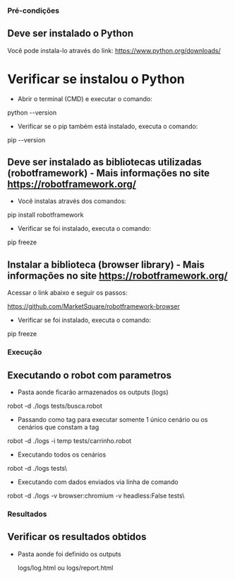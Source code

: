 ### Pré-condições ###
## Deve ser instalado o Python
Você pode instala-lo através do link:
https://www.python.org/downloads/

# Verificar se instalou o Python
- Abrir o terminal (CMD) e executar o comando:

python --version

- Verificar se o pip também está instalado, executa o comando:

pip --version


## Deve ser instalado as bibliotecas utilizadas (robotframework) - Mais informações no site https://robotframework.org/
- Você instalas através dos comandos:

pip install robotframework

- Verificar se foi instalado, executa o comando:

pip freeze


## Instalar a biblioteca (browser library) - Mais informações no site https://robotframework.org/
Acessar o link abaixo e seguir os passos:

https://github.com/MarketSquare/robotframework-browser


- Verificar se foi instalado, executa o comando:

pip freeze


### Execução ###
## Executando o robot com parametros

- Pasta aonde ficarão armazenados os outputs (logs)

robot -d ./logs tests/busca.robot

- Passando como tag para executar somente 1 único cenário ou os cenários que constam a tag

robot -d ./logs -i temp tests/carrinho.robot

- Executando todos os cenários

robot -d ./logs tests\


- Executando com dados enviados via linha de comando

robot -d ./logs -v browser:chromium -v headless:False tests\


### Resultados ###
## Verificar os resultados obtidos

- Pasta aonde foi definido os outputs

    logs/log.html ou logs/report.html
